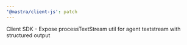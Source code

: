 ```yaml
---
'@mastra/client-js': patch
---
```


Client SDK - Expose processTextStream util for agent textstream with structured output
